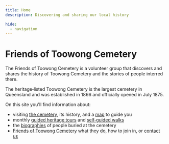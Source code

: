 ```yaml
---
title: Home
description: Discovering and sharing our local history

hide:
  - navigation
---
```


#  Friends of Toowong Cemetery

The Friends of Toowong Cemetery is a volunteer group that discovers and shares the history of Toowong Cemetery and the stories of people interred there. 

The heritage‑listed Toowong Cemetery is the largest cemetery in Queensland and was established in 1866 and officially opened in July 1875.

On this site you'll find information about:

- visiting [the cemetery](cemetery.md), its history, and a [map](cemetery#toowong-cemetery-map) to guide you
- monthly [guided heritage tours](guided-walks.md) and [self‑guided walks](walks/index.md) 
- the [biographies](bios/index.md) of people buried at the cemetery
- [Friends of Toowong Cemetery](about/index.md) what they do, how to join in, or [contact us](about/#contact-us)

<!-- insert photos and map -->
<!--
Tagline: 

- Rediscovering local stories
- Discovering and sharing Brisbane's history
- Discovering and sharing our local history
- Retelling local history
- Sharing our local history
- Rediscovering Brisbane's history
- Sharing local stories
- Discovering and sharing local history
-->
